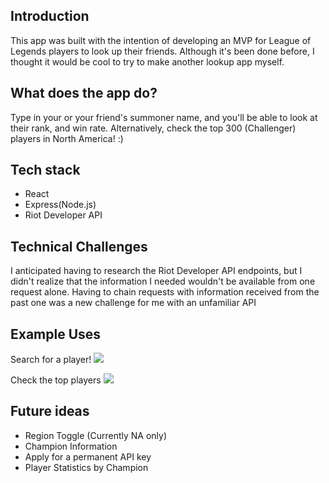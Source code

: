 ## Introduction

This app was built with the intention of developing an MVP for League of Legends players to look up their friends. Although it's been done before, I thought it would be cool to try to make another lookup app myself.

## What does the app do? 
Type in your or your friend's summoner name, and you'll be able to look at their rank, and win rate.
Alternatively, check the top 300 (Challenger) players in North America! :)

    
## Tech stack

   - React
   - Express(Node.js)
   - Riot Developer API

## Technical Challenges 

I anticipated having to research the Riot Developer API endpoints, but I didn't realize that the information I needed wouldn't be available from one request alone. Having to chain requests with information received from the past one was a new challenge for me with an unfamiliar API

## Example Uses

Search for a player!
![](http://www.giphy.com/gifs/hT79em8l8p61uY6XAY)

Check the top players
![](http://www.giphy.com/gifs/gkFHzgNoY6hlRznz5c)


## Future ideas

 - Region Toggle (Currently NA only)
 - Champion Information
 - Apply for a permanent API key
 - Player Statistics by Champion 
    
